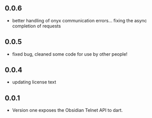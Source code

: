 ## 0.0.6

-   better handling of onyx communication errors... fixing the async completion of requests

## 0.0.5

-   fixed bug, cleaned some code for use by other people!

## 0.0.4

-   updating license text

## 0.0.1

-   Version one exposes the Obsidian Telnet API to dart.
